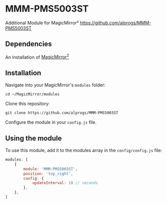 # MMM-PMS5003ST
Additional Module for MagicMirror²  https://github.com/alprogs/MMM-PMS5003ST

## Dependencies
An installation of [MagicMirror<sup>2</sup>](https://github.com/MichMich/MagicMirror)

## Installation
Navigate into your MagicMirror's `modules` folder:
```
cd ~/MagicMirror/modules
```

Clone this repository:
```
git clone https://github.com/alprogs/MMM-PMS5003ST
```

Configure the module in your `config.js` file.

## Using the module

To use this module, add it to the modules array in the `config/config.js` file:
```javascript
modules: [
	{
		module: 'MMM-PMS5003ST',
		position: 'top_right',
		config: {
			updateInterval: 10 // seconds
		},
	},
]
```
